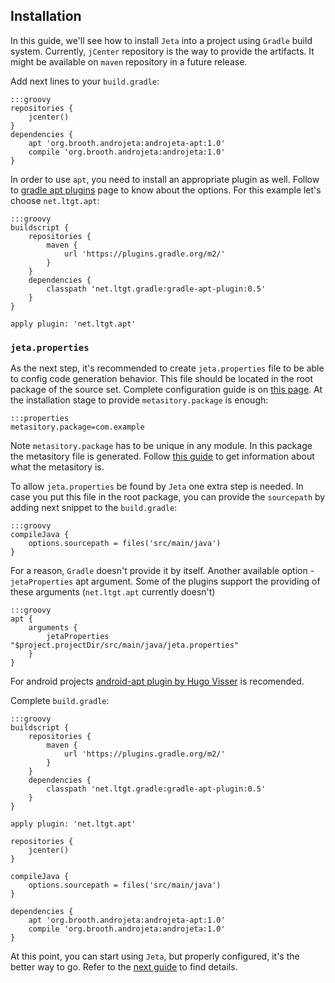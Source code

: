 <div class="page-header">
  <h2>Installation</h2>
</div>

In this guide, we'll see how to install `Jeta` into a project using `Gradle` build system. Currently, `jCenter` repository is the way to provide the artifacts. It might be available on `maven` repository in a future release.

Add next lines to your `build.gradle`:

    :::groovy
    repositories {
        jcenter()
    }
    dependencies {
        apt 'org.brooth.androjeta:androjeta-apt:1.0'
        compile 'org.brooth.androjeta:androjeta:1.0'
    }


In order to use `apt`, you need to install an appropriate plugin as well. Follow to [gradle apt plugins](https://plugins.gradle.org/search?term=apt) page to know about the options. For this example let's choose `net.ltgt.apt`:

    :::groovy
    buildscript {
        repositories {
            maven {
                url 'https://plugins.gradle.org/m2/'
            }
        }
        dependencies {
            classpath 'net.ltgt.gradle:gradle-apt-plugin:0.5'
        }
    }

    apply plugin: 'net.ltgt.apt'



### `jeta.properties`
As the next step, it's recommended to create `jeta.properties` file to be able to config code generation behavior. This file should be located in the root package of the source set. Complete configuration guide is on [this page](/guide/config). At the installation stage to provide `metasitory.package` is enough:

    :::properties
    metasitory.package=com.example


<span class="label label-info">Note</span> `metasitory.package` has to be unique in any module. In this package the metasitory file is generated. Follow [this guide](/guide/at-runtime) to get information about what the metasitory is.

To allow `jeta.properties` be found by `Jeta` one extra step is needed. In case you put this file in the root package, you can provide the `sourcepath` by adding next snippet to the `build.gradle`:

    :::groovy
    compileJava {
        options.sourcepath = files('src/main/java')
    }

For a reason, `Gradle` doesn't provide it by itself. Another available option - `jetaProperties` apt argument. Some of the plugins support the providing of these arguments (`net.ltgt.apt` currently doesn't)

    :::groovy
    apt {
        arguments {
            jetaProperties "$project.projectDir/src/main/java/jeta.properties"
        }
    }

<div class="alert alert-success" role="alert">
For android projects <a href="https://bitbucket.org/hvisser/android-apt">android-apt plugin by Hugo Visser</a> is recomended.
</div>

Complete `build.gradle`:

    :::groovy
    buildscript {
        repositories {
            maven {
                url 'https://plugins.gradle.org/m2/'
            }
        }
        dependencies {
            classpath 'net.ltgt.gradle:gradle-apt-plugin:0.5'
        }
    }

    apply plugin: 'net.ltgt.apt'

    repositories {
        jcenter()
    }

    compileJava {
        options.sourcepath = files('src/main/java')
    }

    dependencies {
        apt 'org.brooth.androjeta:androjeta-apt:1.0'
        compile 'org.brooth.androjeta:androjeta:1.0'
    }

At this point, you can start using `Jeta`, but properly configured, it's the better way to go. Refer to the [next guide](/guide/config) to find details.

